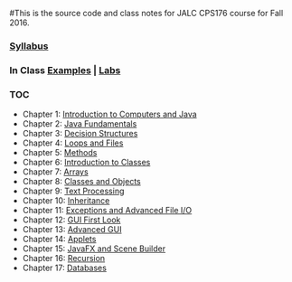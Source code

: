 #This is the source code and class notes for JALC CPS176 course for Fall 2016.
### [Syllabus]()
### In Class [Examples](examples/) | [Labs](labs/)
### TOC
* Chapter 1: [Introduction to Computers and Java](introduction/)
* Chapter 2: [Java Fundamentals](fundamentals/)
* Chapter 3: [Decision Structures](decision_structures/)
* Chapter 4: [Loops and Files](loops_and_files/)
* Chapter 5: [Methods](methods/)
* Chapter 6: [Introduction to Classes](classes_introduction/)
* Chapter 7: [Arrays](arrays/)
* Chapter 8: [Classes and Objects](classes_and_objects/)
* Chapter 9: [Text Processing](text_processing/)
* Chapter 10: [Inheritance](inheritance/)
* Chapter 11: [Exceptions and Advanced File I/O](exceptions_and_adv_file_io/)
* Chapter 12: [GUI First Look](gui_introduction/)
* Chapter 13: [Advanced GUI](gui_advanced/)
* Chapter 14: [Applets](applets/)
* Chapter 15: [JavaFX and Scene Builder](javafx_and_scene_builder/)
* Chapter 16: [Recursion](recursion/)
* Chapter 17: [Databases](databases/)
